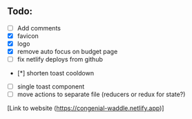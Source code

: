 ## Todo: 
- [ ] Add comments
- [x] favicon
- [x] logo
- [x] remove auto focus on budget page
- [ ] fix netlify deploys from github
- [*] shorten toast cooldown
- [ ] single toast component
- [ ] move actions to separate file (reducers or redux for state?)

[Link to website (https://congenial-waddle.netlify.app)]
